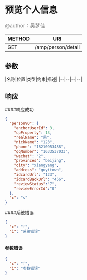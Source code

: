 
# 预览个人信息
<font color="gray" size="3">@author：吴梦佳</font>

|METHOD|URI|
|--|--|
|GET|/amp/person/detail|

## 参数

|名称|位置|类型|约束|描述|
|--|--|--|--|





## 响应
####响应成功
```json
{
  "personVO": {
    "anchorUserId": 3,
    "cpProperty": 13,
    "realName": "果",
    "nickName": "123",
    "phone": "18210953488",
    "qqNumber": "1633537033",
    "wechat": "2",
    "provinces": "beijing",
    "city": "xiangyang",
    "address": "guyitown",
    "idcardUrl": "123",
    "idcardBackUrl": "456",
    "reviewStatus":"7",
    "reviewErrorId":"0"
  },
  "c": "s"
}
```
####系统错误
```json
{
  "c": "f",
  "i": "系统错误"
}
```
#### 参数错误
```json
{
  "c": "f",
  "i": "参数错误"
}
```
